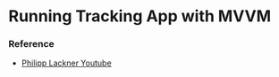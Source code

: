 # Running Tracking App with MVVM
### Reference
- [Philipp Lackner Youtube](https://www.youtube.com/playlist?list=PLQkwcJG4YTCQ6emtoqSZS2FVwZR9FT3BV)